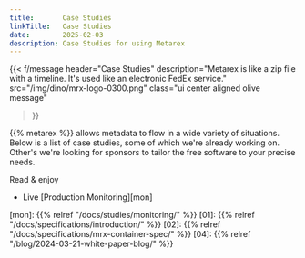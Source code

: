 ```yaml
---
title:       Case Studies
linkTitle:   Case Studies
date:        2025-02-03
description: Case Studies for using Metarex
---
```


{{< f/message
    header="Case Studies"
    description="Metarex is like a zip file with a timeline. It's used like an electronic FedEx service."
    src="/img/dino/mrx-logo-0300.png"
    class="ui center aligned olive message"
>}}

{{% metarex %}} allows metadata to flow in a wide variety of situations. Below
is a list of case studies, some of which we're already working on. Other's
we're looking for sponsors to tailor the free software to your precise needs.

Read & enjoy

* Live [Production Monitoring][mon]

[mon]:   {{% relref "/docs/studies/monitoring/" %}}
[01]:   {{% relref "/docs/specifications/introduction/" %}}
[02]:   {{% relref "/docs/specifications/mrx-container-spec/" %}}
[04]:   {{% relref "/blog/2024-03-21-white-paper-blog/" %}}
